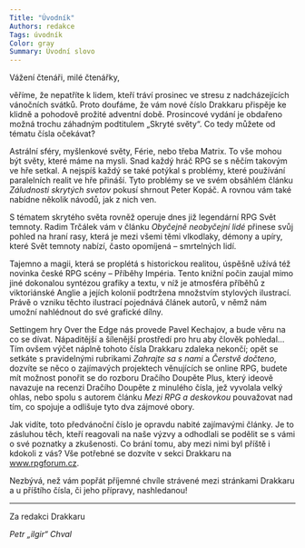 ```yaml
---
Title: "Úvodník"
Authors: redakce
Tags: úvodník
Color: gray
Summary: Úvodní slovo
---
```

Vážení čtenáři, milé čtenářky,

věříme, že nepatříte k lidem, kteří tráví prosinec ve stresu z nadcházejících vánočních svátků. Proto doufáme, že vám nové číslo Drakkaru přispěje ke klidně a pohodově prožité adventní době. Prosincové vydání je obdařeno možná trochu záhadným podtitulem „Skryté světy“. Co tedy můžete od tématu čísla očekávat?

Astrální sféry, myšlenkové světy, Férie, nebo třeba Matrix. To vše mohou být světy, které máme na mysli. Snad každý hráč RPG se s něčím takovým ve hře setkal. A nejspíš každý se také potýkal s problémy, které používání paralelních realit ve hře přináší. Tyto problémy se ve svém obsáhlém článku <em>Záludnosti skrytých svetov</em> pokusí shrnout Peter Kopáč. A rovnou vám také nabídne několik návodů, jak z nich ven.

<!--more-->

S tématem skrytého světa rovněž operuje dnes již legendární RPG Svět temnoty. Radim Trčálek vám v článku <em>Obyčejně neobyčejní lidé</em> přinese svůj pohled na hraní rasy, která je mezi všemi těmi vlkodlaky, démony a upíry, které Svět temnoty nabízí, často opomíjená – smrtelných lidí.

Tajemno a magii, která se proplétá s historickou realitou, úspěšně užívá též novinka české RPG scény – Příběhy Impéria. Tento knižní počin zaujal mimo jiné dokonalou syntézou grafiky a textu, v níž je atmosféra příběhů z viktoriánské Anglie a jejích kolonií podtržena množstvím stylových ilustrací. Právě o vzniku těchto ilustrací pojednává článek autorů, v němž nám umožní nahlédnout do své grafické dílny.

Settingem hry Over the Edge nás provede Pavel Kechajov, a bude věru na co se dívat. Nápaditější a šílenější prostředí pro hru aby člověk pohledal… Tím ovšem výčet náplně tohoto čísla Drakkaru zdaleka nekončí; opět se setkáte s pravidelnými rubrikami <em>Zahrajte sa s nami</em> a <em>Čerstvě dočteno</em>, dozvíte se něco o zajímavých projektech věnujících se online RPG, budete mít možnost ponořit se do rozboru Dračího Doupěte Plus, který ideově navazuje na recenzi Dračího Doupěte z minulého čísla, jež vyvolala velký ohlas, nebo spolu s autorem článku <em>Mezi RPG a deskovkou</em> pouvažovat nad tím, co spojuje a odlišuje tyto dva zájmové obory.

Jak vidíte, toto předvánoční číslo je opravdu nabité zajímavými články. Je to zásluhou těch, kteří reagovali na naše výzvy a odhodlali se podělit se s vámi o své poznatky a zkušenosti. Co brání tomu, aby mezi nimi byl příště i kdokoli z vás? Vše potřebné se dozvíte v sekci Drakkaru na www.rpgforum.cz.

Nezbývá, než vám popřát příjemné chvíle strávené mezi stránkami Drakkaru a u příštího čísla, či jeho přípravy, nashledanou!

* * *

Za redakci Drakkaru

<em>Petr „ilgir“ Chval</em>
